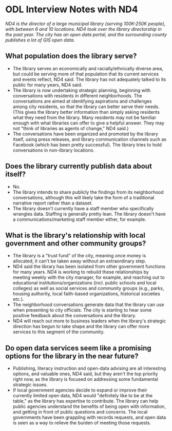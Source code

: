 # ODL Interview Notes with ND4

*ND4 is the director of a large municipal library (serving 100K-250K people), with between 6 and 10 locations. ND4 took over the library directorship in the past year. The city has an open data portal, and the surrounding county publishes a lot of GIS open data.*

## What population does the library serve?
- The library serves an economically and racially/ethnically diverse area, but could be serving more of that population that its current services and events reflect, ND4 said. The library has not adequately talked to its public for many years, ND4 said. 
- The library is now undertaking strategic planning, beginning with conversations with residents in different neighborhoods. The conversations are aimed at identifying aspirations and challenges among city residents, so that the library can better serve their needs. (This gives the library better information than simply asking residents what they need from the library. Many residents may not be familiar enough with what libraries can offer to give a helpful answer. They may not "think of libraries as agents of change," ND4 said.) 
- The conversations have been organized and promoted by the library itself, using press releases, and library communication channels such as Facebook (which has been pretty successful). The library tries to hold conversations in non-library locations.  

## Does the library currently publish data about itself?
- No.
- The library intends to share publicly the findings from its neighborhood conversations, although this will likely take the form of a traditional narrative report rather than a dataset.
- The library doesn't currently have a staff member who specifically wrangles data. Staffing is generally pretty lean. The library doesn't have a communications/marketing staff member either, for example. 

## What is the library's relationship with local government and other community groups?
- The library is a "trust fund" of the city, meaning once money is allocated, it can't be taken away without an extraordinary step.  
- ND4 said the library has been isolated from other government functions for many years. ND4 is working to rebuild these relationships by meeting weekly with the city manager, for example, and reaching out to educational institutions/organizations (incl. public schools and local colleges) as well as social services and community groups (e.g., parks, housing authority, local faith-based organizations, historical societies etc.). 
- The neighborhood conversations generate data that the library can use when presenting to city officials. The city is starting to hear some positive feedback about the conversations and the library. 
- ND4 will reach out more to business leaders when the library's strategic direction has begun to take shape and the library can offer more services to this segment of the community. 

## Do open data services seem like a promising options for the library in the near future?
- Publishing, literacy instruction and open-data advising are all interesting options, and valuable ones, ND4 said, but they aren't the top priority right now, as the library is focused on addressing some fundamental strategic issues.
- If local government agencies decide to expand or improve their currently limited open data, ND4 would "definitely like to be at the table," as the library has expertise to contribute. The library can help public agencies understand the benefits of being open with information, and getting in front of public questions and concerns. The local governments have been grappling with records requests, and open data is seen as a way to relieve the burden of meeting those requests. 

